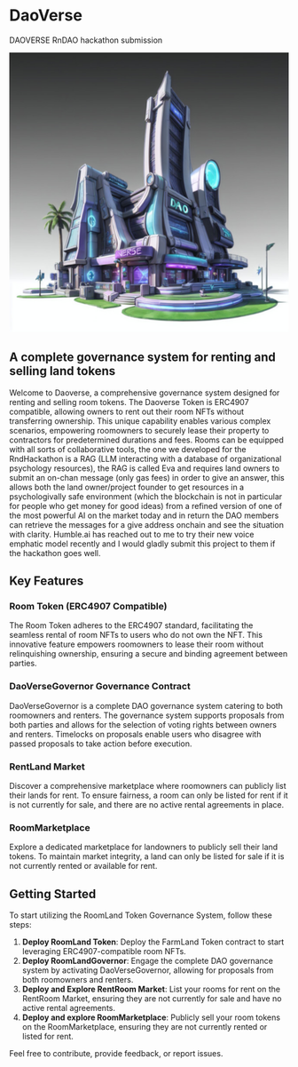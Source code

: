 # DaoVerse
DAOVERSE RnDAO hackathon submission

![Daoverse](./utils/daoverse.png)

## A complete governance system for renting and selling land tokens
Welcome to Daoverse, a comprehensive governance system designed for renting and selling room tokens. The Daoverse Token is ERC4907 compatible, allowing owners to rent out their room NFTs without transferring ownership. This unique capability enables various complex scenarios, empowering roomowners to securely lease their property to contractors for predetermined durations and fees.
Rooms can be equipped with all sorts of collaborative tools, the one we developed for the RndHackathon is a RAG (LLM interacting with a database of organizational psychology resources), the RAG is called Eva and requires land owners to submit an on-chan message (only gas fees) in order to give an answer, this allows both the land owner/project founder to get resources in a psychologivally safe environment (which the blockchain is not in particular for people who get money for good ideas) from a refined version of one of the most powerful AI on the market today and in return the DAO members can retrieve the messages for a give address onchain and see the situation with clarity.
Humble.ai has reached out to me to try their new voice emphatic model recently and I would gladly submit this project to them if the hackathon goes well.

## Key Features
### Room Token (ERC4907 Compatible)
The Room Token adheres to the ERC4907 standard, facilitating the seamless rental of room NFTs to users who do not own the NFT. This innovative feature empowers roomowners to lease their room without relinquishing ownership, ensuring a secure and binding agreement between parties.

### DaoVerseGovernor Governance Contract
DaoVerseGovernor is a complete DAO governance system catering to both roomowners and renters. The governance system supports proposals from both parties and allows for the selection of voting rights between owners and renters. Timelocks on proposals enable users who disagree with passed proposals to take action before execution.

### RentLand Market
Discover a comprehensive marketplace where roomowners can publicly list their lands for rent. To ensure fairness, a room can only be listed for rent if it is not currently for sale, and there are no active rental agreements in place.

### RoomMarketplace
Explore a dedicated marketplace for landowners to publicly sell their land tokens. To maintain market integrity, a land can only be listed for sale if it is not currently rented or available for rent.

## Getting Started
To start utilizing the RoomLand Token Governance System, follow these steps:
1. **Deploy RoomLand Token**: Deploy the FarmLand Token contract to start leveraging ERC4907-compatible room NFTs.
2. **Deploy RoomLandGovernor**: Engage the complete DAO governance system by activating DaoVerseGovernor, allowing for proposals from both roomowners and renters.
3. **Deploy and Explore RentRoom Market**: List your rooms for rent on the RentRoom Market, ensuring they are not currently for sale and have no active rental agreements.
4. **Deploy and explore RoomMarketplace**: Publicly sell your room tokens on the RoomMarketplace, ensuring they are not currently rented or listed for rent.

Feel free to contribute, provide feedback, or report issues.
